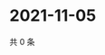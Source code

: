# 2021-11-05

共 0 条

<!-- BEGIN WEIBO -->
<!-- 最后更新时间 Fri Nov 05 2021 05:00:56 GMT+0800 (China Standard Time) -->

<!-- END WEIBO -->
